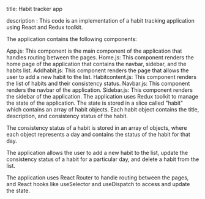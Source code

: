 title: Habit tracker app


description : This code is an implementation of a habit tracking application using React and Redux toolkit.

The application contains the following components:

App.js: This component is the main component of the application that handles routing between the pages.
Home.js: This component renders the home page of the application that contains the navbar, sidebar, and the habits list.
Addhabit.js: This component renders the page that allows the user to add a new habit to the list.
Habitcontent.js: This component renders the list of habits and their consistency status.
Navbar.js: This component renders the navbar of the application.
Sidebar.js: This component renders the sidebar of the application.
The application uses Redux toolkit to manage the state of the application. The state is stored in a slice called "habit" which contains an array of habit objects. Each habit object contains the title, description, and consistency status of the habit.

The consistency status of a habit is stored in an array of objects, where each object represents a day and contains the status of the habit for that day.

The application allows the user to add a new habit to the list, update the consistency status of a habit for a particular day, and delete a habit from the list.

The application uses React Router to handle routing between the pages, and React hooks like useSelector and useDispatch to access and update the state.
